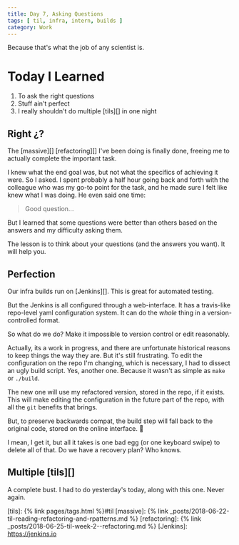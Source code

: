 ```yaml
---
title: Day 7, Asking Questions
tags: [ til, infra, intern, builds ]
category: Work
---
```


Because that's what the job of any scientist is.

# Today I Learned

1. To ask the right questions
2. Stuff ain't perfect
3. I really shouldn't do multiple [tils][] in one night

## Right ¿?

The [massive][] [refactoring][] I've been doing is finally done, freeing me to
actually complete the important task.

I knew what the end goal was, but not what the specifics of achieving it were.
So I asked. I spent probably a half hour going back and forth with the colleague
who was my go-to point for the task, and he made sure I felt like knew what I
was doing. He even said one time:

> Good question...

But I learned that some questions were better than others based on the answers
and my difficulty asking them.

The lesson is to think about your questions (and the answers you want). It will
help you.

## Perfection

Our infra builds run on [Jenkins][]. This is great for automated testing.

But the Jenkins is all configured through a web-interface. It has a travis-like
repo-level yaml configuration system. It can do the *whole* thing in a
version-controlled format.

So what do we do? Make it impossible to version control or edit reasonably.

Actually, its a work in progress, and there are unfortunate historical reasons
to keep things the way they are. But it's still frustrating. To edit the
configuration on the repo I'm changing, which is necessary, I had to dissect an
ugly build script. Yes, another one. Because it wasn't as simple as `make` or
`./build`.

The new one will use my refactored version, stored in the repo, if it exists.
This will make editing the configuration in the future part of the repo, with
all the `git` benefits that brings.

But, to preserve backwards compat, the build step will fall back to the original
code, stored on the online interface. :eyes:

I mean, I get it, but all it takes is one bad egg (or one keyboard swipe) to
delete all of that. Do we have a recovery plan? Who knows.

## Multiple [tils][]

A complete bust. I had to do yesterday's today, along with this one. Never
again.

[tils]: {% link pages/tags.html %}#til
[massive]: {% link _posts/2018-06-22-til-reading-refactoring-and-rpatterns.md %}
[refactoring]: {% link _posts/2018-06-25-til-week-2--refactoring.md %}
[Jenkins]: https://jenkins.io
